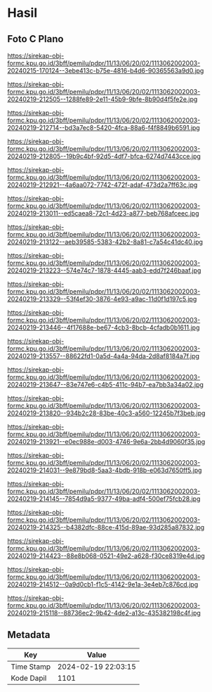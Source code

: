 # Hasil

## Foto C Plano

https://sirekap-obj-formc.kpu.go.id/3bff/pemilu/pdpr/11/13/06/20/02/1113062002003-20240215-170124--3ebe413c-b75e-4816-b4d6-90365563a9d0.jpg

https://sirekap-obj-formc.kpu.go.id/3bff/pemilu/pdpr/11/13/06/20/02/1113062002003-20240219-212505--1288fe89-2e11-45b9-9bfe-8b90d4f5fe2e.jpg

https://sirekap-obj-formc.kpu.go.id/3bff/pemilu/pdpr/11/13/06/20/02/1113062002003-20240219-212714--bd3a7ec8-5420-4fca-88a6-f4f8849b6591.jpg

https://sirekap-obj-formc.kpu.go.id/3bff/pemilu/pdpr/11/13/06/20/02/1113062002003-20240219-212805--19b9c4bf-92d5-4df7-bfca-6274d7443cce.jpg

https://sirekap-obj-formc.kpu.go.id/3bff/pemilu/pdpr/11/13/06/20/02/1113062002003-20240219-212921--4a6aa072-7742-472f-adaf-473d2a7ff63c.jpg

https://sirekap-obj-formc.kpu.go.id/3bff/pemilu/pdpr/11/13/06/20/02/1113062002003-20240219-213011--ed5caea8-72c1-4d23-a877-beb768afceec.jpg

https://sirekap-obj-formc.kpu.go.id/3bff/pemilu/pdpr/11/13/06/20/02/1113062002003-20240219-213122--aeb39585-5383-42b2-8a81-c7a54c41dc40.jpg

https://sirekap-obj-formc.kpu.go.id/3bff/pemilu/pdpr/11/13/06/20/02/1113062002003-20240219-213223--574e74c7-1878-4445-aab3-edd7f246baaf.jpg

https://sirekap-obj-formc.kpu.go.id/3bff/pemilu/pdpr/11/13/06/20/02/1113062002003-20240219-213329--53f4ef30-3876-4e93-a9ac-11d0f1d197c5.jpg

https://sirekap-obj-formc.kpu.go.id/3bff/pemilu/pdpr/11/13/06/20/02/1113062002003-20240219-213446--4f17688e-be67-4cb3-8bcb-4cfadb0b1611.jpg

https://sirekap-obj-formc.kpu.go.id/3bff/pemilu/pdpr/11/13/06/20/02/1113062002003-20240219-213557--88622fd1-0a5d-4a4a-94da-2d8af8184a7f.jpg

https://sirekap-obj-formc.kpu.go.id/3bff/pemilu/pdpr/11/13/06/20/02/1113062002003-20240219-213647--83e747e6-c4b5-411c-94b7-ea7bb3a34a02.jpg

https://sirekap-obj-formc.kpu.go.id/3bff/pemilu/pdpr/11/13/06/20/02/1113062002003-20240219-213820--934b2c28-83be-40c3-a560-12245b7f3beb.jpg

https://sirekap-obj-formc.kpu.go.id/3bff/pemilu/pdpr/11/13/06/20/02/1113062002003-20240219-213921--e0ec988e-d003-4746-9e6a-2bb4d9060f35.jpg

https://sirekap-obj-formc.kpu.go.id/3bff/pemilu/pdpr/11/13/06/20/02/1113062002003-20240219-214031--9e879bd8-5aa3-4bdb-918b-e063d7650ff5.jpg

https://sirekap-obj-formc.kpu.go.id/3bff/pemilu/pdpr/11/13/06/20/02/1113062002003-20240219-214145--7854d9a5-9377-49ba-adf4-500ef75fcb28.jpg

https://sirekap-obj-formc.kpu.go.id/3bff/pemilu/pdpr/11/13/06/20/02/1113062002003-20240219-214325--b4382dfc-88ce-415d-89ae-93d285a87832.jpg

https://sirekap-obj-formc.kpu.go.id/3bff/pemilu/pdpr/11/13/06/20/02/1113062002003-20240219-214423--88e8b068-0521-49e2-a628-f30ce8319e4d.jpg

https://sirekap-obj-formc.kpu.go.id/3bff/pemilu/pdpr/11/13/06/20/02/1113062002003-20240219-214512--0a9d0cb1-f1c5-4142-9e1a-3e4eb7c876cd.jpg

https://sirekap-obj-formc.kpu.go.id/3bff/pemilu/pdpr/11/13/06/20/02/1113062002003-20240219-215118--88736ec2-9b42-4de2-a13c-435382198c4f.jpg


## Metadata

| Key        | Value               |
| ---------- | ------------------- |
| Time Stamp | 2024-02-19 22:03:15 |
| Kode Dapil | 1101                |



